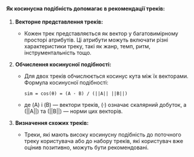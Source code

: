 #### Як косинусна подібність допомагає в рекомендації треків:

1. **Векторне представлення треків:**
   - Кожен трек представляється як вектор у багатовимірному просторі атрибутів. Ці атрибути можуть включати різні характеристики треку, такі як жанр, темп, ритм, інструментальність тощо.

2. **Обчислення косинусної подібності:**
   - Для двох треків обчислюється косинус кута між їх векторами. Формула косинусної подібності:
     ```
     sim = cos(θ) = (A · B) / (||A|| ||B||)
     ```
   - де \(A\) і \(B\) — вектори треків, \(·\) означає скалярний добуток, а \(||A||\) та \(||B||\) — норми цих векторів.

3. **Визначення схожих треків:**
   - Треки, які мають високу косинусну подібність до поточного треку користувача або до набору треків, які користувач вже оцінив позитивно, можуть бути рекомендовані.